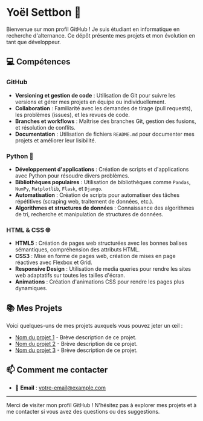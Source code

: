 # Yoël Settbon 👋

Bienvenue sur mon profil GitHub ! Je suis étudiant en informatique en recherche d'alternance. 
Ce dépôt présente mes projets et mon évolution en tant que développeur.

## 💻 Compétences

### GitHub
- **Versioning et gestion de code** : Utilisation de Git pour suivre les versions et gérer mes projets en équipe ou individuellement.
- **Collaboration** : Familiarité avec les demandes de tirage (pull requests), les problèmes (issues), et les revues de code.
- **Branches et workflows** : Maîtrise des branches Git, gestion des fusions, et résolution de conflits.
- **Documentation** : Utilisation de fichiers `README.md` pour documenter mes projets et améliorer leur lisibilité.

### Python 🐍
- **Développement d'applications** : Création de scripts et d'applications avec Python pour résoudre divers problèmes.
- **Bibliothèques populaires** : Utilisation de bibliothèques comme `Pandas`, `NumPy`, `Matplotlib`, `Flask`, et `Django`.
- **Automatisation** : Création de scripts pour automatiser des tâches répétitives (scraping web, traitement de données, etc.).
- **Algorithmes et structures de données** : Connaissance des algorithmes de tri, recherche et manipulation de structures de données.

### HTML & CSS 🌐
- **HTML5** : Création de pages web structurées avec les bonnes balises sémantiques, compréhension des attributs HTML.
- **CSS3** : Mise en forme de pages web, création de mises en page réactives avec Flexbox et Grid.
- **Responsive Design** : Utilisation de media queries pour rendre les sites web adaptatifs sur toutes les tailles d'écran.
- **Animations** : Création d'animations CSS pour rendre les pages plus dynamiques.

## 📚 Mes Projets

Voici quelques-uns de mes projets auxquels vous pouvez jeter un œil :

- [Nom du projet 1](lien-vers-votre-projet) - Brève description de ce projet.
- [Nom du projet 2](lien-vers-votre-projet) - Brève description de ce projet.
- [Nom du projet 3](lien-vers-votre-projet) - Brève description de ce projet.

## 📫 Comment me contacter

- 📧 **Email** : [votre-email@example.com](mailto:yoel.settbon@laplateforme.io)

---

Merci de visiter mon profil GitHub ! N'hésitez pas à explorer mes projets et à me contacter si vous avez des questions ou des suggestions.
